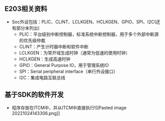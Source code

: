 ## E203相关资料
* Soc外设包括：PLIC、CLINT、LCLKGEN、HCLKGEN、GPIO、SPI、I2C(还有部分未列出)
	* PLIC：平台级别中断控制器，标准系统中断控制器，用于多个外部中断源的优先级仲裁
	* CLINT：产生计时器中断和软件中断
	* LCLKGEN：为常开域生成时钟（通常为低速的使用时钟）
	* HCLKGEN：生成高速时钟
	* GPIO：General Purpose IO，用于管理系统IO
	* SPI：Serial peripheral interface（串行外设接口）
	* I2C：集成电路互联总线
## 基于SDK的软件开发
* 程序存放在ITCM中，并从ITCM中直接执行![[Pasted image 20221024143306.png]]